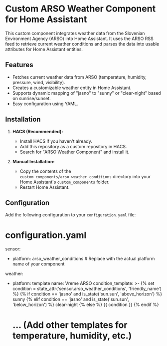 # Custom ARSO Weather Component for Home Assistant

This custom component integrates weather data from the Slovenian Environment Agency (ARSO) into Home Assistant. It uses the ARSO RSS feed to retrieve current weather conditions and parses the data into usable attributes for Home Assistant entities.

## Features

- Fetches current weather data from ARSO (temperature, humidity, pressure, wind, visibility).
- Creates a customizable weather entity in Home Assistant.
- Supports dynamic mapping of "jasno" to "sunny" or "clear-night" based on sunrise/sunset.
- Easy configuration using YAML.

## Installation

1. **HACS (Recommended):**
   - Install HACS if you haven't already.
   - Add this repository as a custom repository in HACS.
   - Search for "ARSO Weather Component" and install it.

2. **Manual Installation:**
   - Copy the contents of the `custom_components/arso_weather_conditions` directory into your Home Assistant's `custom_components` folder.
   - Restart Home Assistant.

## Configuration

Add the following configuration to your `configuration.yaml` file:


# configuration.yaml
sensor:
  - platform: arso_weather_conditions  # Replace with the actual platform name of your component

weather:
  - platform: template
    name: Vreme ARSO
    condition_template: >-
      {% set condition = state_attr('sensor.arso_weather_conditions', 'friendly_name') %}
      {% if condition == 'jasno' and is_state('sun.sun', 'above_horizon') %}
        sunny
      {% elif condition == 'jasno' and is_state('sun.sun', 'below_horizon') %}
        clear-night
      {% else %}
        {{ condition }}
      {% endif %}
    # ... (Add other templates for temperature, humidity, etc.)
